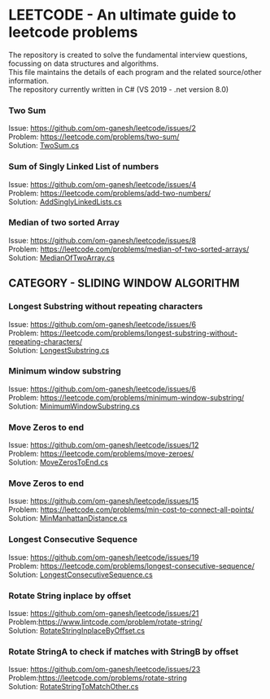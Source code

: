 # LEETCODE - An ultimate guide to leetcode problems
The repository is created to solve the fundamental interview questions, focussing on data structures and algorithms.  
This file maintains the details of each program and the related source/other information.  
The repository currently written in C#  (VS 2019 - .net version 8.0)   

### **Two Sum**  
Issue:  https://github.com/om-ganesh/leetcode/issues/2  
Problem: https://leetcode.com/problems/two-sum/  
Solution: [TwoSum.cs](consoleproject/TwoSum.cs)  

### **Sum of Singly Linked List of numbers**  
Issue:  https://github.com/om-ganesh/leetcode/issues/4  
Problem: https://leetcode.com/problems/add-two-numbers/  
Solution: [AddSinglyLinkedLists.cs](consoleproject/AddSinglyLinkedLists.cs)  

### **Median of two sorted Array**  
Issue:  https://github.com/om-ganesh/leetcode/issues/8  
Problem: https://leetcode.com/problems/median-of-two-sorted-arrays/   
Solution: [MedianOfTwoArray.cs](consoleproject/MedianOfTwoArray.cs)  

## CATEGORY - SLIDING WINDOW ALGORITHM
### **Longest Substring without repeating characters**  
Issue:  https://github.com/om-ganesh/leetcode/issues/6  
Problem: https://leetcode.com/problems/longest-substring-without-repeating-characters/   
Solution: [LongestSubstring.cs](consoleproject/LongestSubstring.cs)  

### **Minimum window substring**  
Issue:  https://github.com/om-ganesh/leetcode/issues/6  
Problem: https://leetcode.com/problems/minimum-window-substring/    
Solution: [MinimumWindowSubstring.cs](consoleproject/MinimumWindowSubstring.cs)  

### **Move Zeros to end**  
Issue:  https://github.com/om-ganesh/leetcode/issues/12  
Problem: https://leetcode.com/problems/move-zeroes/     
Solution: [MoveZerosToEnd.cs](consoleproject/MoveZerosToEnd.cs)  

### **Move Zeros to end**  
Issue:  https://github.com/om-ganesh/leetcode/issues/15  
Problem: https://leetcode.com/problems/min-cost-to-connect-all-points/     
Solution: [MinManhattanDistance.cs](consoleproject/MinManhattanDistance.cs)  


### **Longest Consecutive Sequence**  
Issue:  https://github.com/om-ganesh/leetcode/issues/19  
Problem: https://leetcode.com/problems/longest-consecutive-sequence/     
Solution: [LongestConsecutiveSequence.cs](consoleproject/LongestConsecutiveSequence.cs)  

### **Rotate String inplace by offset**  
Issue:  https://github.com/om-ganesh/leetcode/issues/21  
Problem:https://www.lintcode.com/problem/rotate-string/     
Solution: [RotateStringInplaceByOffset.cs](consoleproject/RotateStringInplaceByOffset.cs)  

### **Rotate StringA to check if matches with StringB by offset**  
Issue:  https://github.com/om-ganesh/leetcode/issues/23  
Problem:https://leetcode.com/problems/rotate-string       
Solution: [RotateStringToMatchOther.cs](consoleproject/RotateStringToMatchOther.cs)  